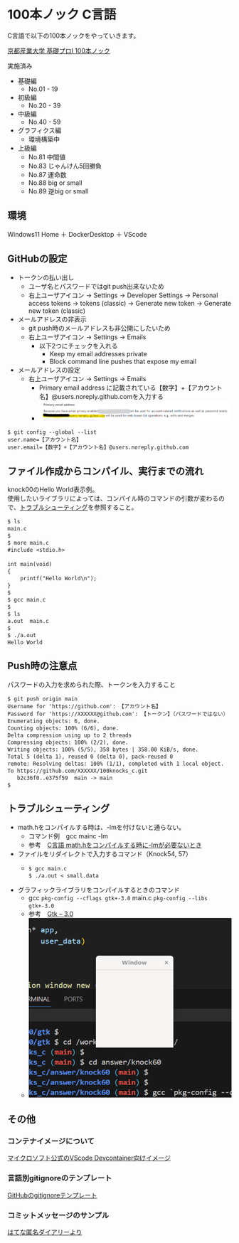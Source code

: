 # 100本ノック C言語
C言語で以下の100本ノックをやっていきます。

[京都産業大学 基礎プロI 100本ノック](https://www.cc.kyoto-su.ac.jp/~mmina/bp1/hundredKnocks.html)

実施済み
- 基礎編
  - No.01 - 19
- 初級編
  - No.20 - 39
- 中級編
  - No.40 - 59
- グラフィクス編
  - 環境構築中
- 上級編
  - No.81 中間値
  - No.83 じゃんけん5回勝負
  - No.87 運命数
  - No.88 big or small
  - No.89 逆big or small

## 環境
Windows11 Home ＋ DockerDesktop ＋ VScode

## GitHubの設定
- トークンの払い出し
  - ユーザ名とパスワードではgit push出来ないため
  - 右上ユーザアイコン -> Settings -> Developer Settings -> Personal access tokens -> tokens (classic) -> Generate new token -> Generate new token (classic)
- メールアドレスの非表示
  - git push時のメールアドレスも非公開にしたいため
  - 右上ユーザアイコン -> Settings -> Emails
    - 以下2つにチェックを入れる
      - Keep my email addresses private
      - Block command line pushes that expose my email
- メールアドレスの設定
  - 右上ユーザアイコン -> Settings -> Emails
    - Primary email address に記載されている【数字】+【アカウント名】@users.noreply.github.comを入力する
    - ![Primary_email_address](./assets/Primary_email_address.png)


```
$ git config --global --list
user.name=【アカウント名】
user.email=【数字】+【アカウント名】@users.noreply.github.com
```

## ファイル作成からコンパイル、実行までの流れ
knock00のHello World表示例。  
使用したいライブラリによっては、コンパイル時のコマンドの引数が変わるので、[トラブルシューティング](#トラブルシューティング)を参照すること。

```
$ ls
main.c
$
$ more main.c
#include <stdio.h>

int main(void)
{
    printf("Hello World\n");
}
$
$ gcc main.c
$
$ ls
a.out  main.c
$
$ ./a.out
Hello World
```

## Push時の注意点
パスワードの入力を求められた際、トークンを入力すること

```
$ git push origin main
Username for 'https://github.com': 【アカウント名】
Password for 'https://XXXXXX@github.com': 【トークン】（パスワードではない）
Enumerating objects: 6, done.
Counting objects: 100% (6/6), done.
Delta compression using up to 2 threads
Compressing objects: 100% (2/2), done.
Writing objects: 100% (5/5), 358 bytes | 358.00 KiB/s, done.
Total 5 (delta 1), reused 0 (delta 0), pack-reused 0
remote: Resolving deltas: 100% (1/1), completed with 1 local object.
To https://github.com/XXXXXX/100knocks_c.git
   b2c36f0..e375f59  main -> main
$
```

## トラブルシューティング
- math.hをコンパイルする時は、-lmを付けないと通らない。
  - コマンド例　gcc mainc -lm
  - 参考　[C言語 math.hをコンパイルする時に-lmが必要ないとき](https://tech.kurojica.com/archives/53903/)
- ファイルをリダイレクトで入力するコマンド（Knock54, 57）
  - ```
    $ gcc main.c
    $ ./a.out < small.data
    ```
- グラフィックライブラリをコンパイルするときのコマンド
  - gcc `pkg-config --cflags gtk+-3.0` main.c `pkg-config --libs gtk+-3.0`
  - 参考　[Gtk – 3.0](https://docs.gtk.org/gtk3/)
  - ![troubleshooting_gtk](./assets/troubleshooting_gtk.png)



## その他

### コンテナイメージについて
[マイクロソフト公式のVScode Devcontainer向けイメージ](https://hub.docker.com/_/microsoft-vscode-devcontainers)

### 言語別gitignoreのテンプレート
[GitHubのgitignoreテンプレート](https://github.com/github/gitignore)

### コミットメッセージのサンプル
[はてな匿名ダイアリーより](https://anond.hatelabo.jp/20160725092419)

